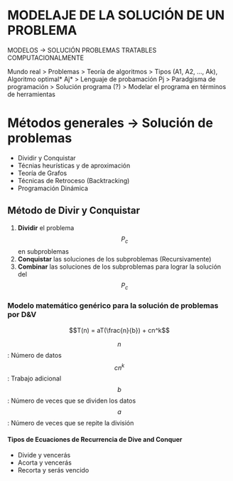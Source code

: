 # MODELAJE DE LA SOLUCIÓN DE UN PROBLEMA

MODELOS -> SOLUCIÓN PROBLEMAS TRATABLES COMPUTACIONALMENTE

Mundo real > Problemas > Teoría de algoritmos > Tipos (A1, A2, ..., Ak), Algoritmo optimal* Aj* > Lenguaje de probamación Pj > Paradgisma de programación > Solución programa (?) > Modelar el programa en términos de herramientas

# Métodos generales → Solución de problemas
- Dividir y Conquistar
- Técnias heurísticas y de aproximación
- Teoría de Grafos
- Técnicas de Retroceso (Backtracking)
- Programación Dinámica

## Método de Divir y Conquistar
1. **Dividir** el problema $$P_c$$ en subproblemas
2. **Conquistar** las soluciones de los subproblemas (Recursivamente)
3. **Combinar** las soluciones de los subproblemas para lograr la solución del $$P_c$$

### Modelo matemático genérico para la solución de problemas por D&V
$$T(n) = aT(\frac{n}{b}) + cn^k$$

$$n$$: Número de datos
$$cn^k$$: Trabajo adicional
$$b$$: Número de veces que se dividen los datos
$$a$$: Número de veces que se repite la división

#### Tipos de Ecuaciones de Recurrencia de Dive and Conquer
- Divide y vencerás
- Acorta y vencerás
- Recorta y serás vencido
